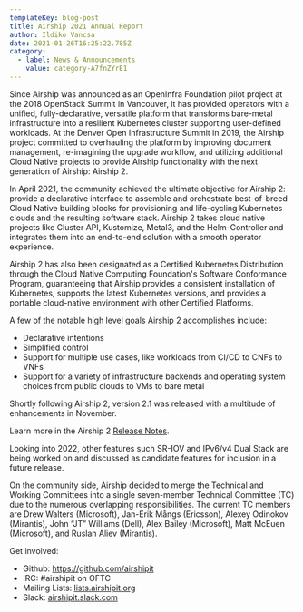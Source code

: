 ```yaml
---
templateKey: blog-post
title: Airship 2021 Annual Report
author: Ildiko Vancsa
date: 2021-01-26T16:25:22.785Z
category:
  - label: News & Announcements
    value: category-A7fnZYrE1
---
```


Since Airship was announced as an OpenInfra Foundation pilot project at the 2018 OpenStack Summit in Vancouver, it has provided operators with a unified, fully-declarative, versatile platform that transforms bare-metal infrastructure into a resilient Kubernetes cluster supporting user-defined workloads. At the Denver Open Infrastructure Summit in 2019, the Airship project committed to overhauling the platform by improving document management, re-imagining the upgrade workflow, and utilizing additional Cloud Native projects to provide Airship functionality with the next generation of Airship: Airship 2.

In April 2021, the community achieved the ultimate objective for Airship 2: provide a declarative interface to assemble and orchestrate best-of-breed Cloud Native building blocks for provisioning and life-cycling Kubernetes clouds and the resulting software stack. Airship 2 takes cloud native projects like Cluster API, Kustomize, Metal3, and the Helm-Controller and integrates them into an end-to-end solution with a smooth operator experience.

Airship 2 has also been designated as a Certified Kubernetes Distribution through the Cloud Native Computing Foundation's Software Conformance Program, guaranteeing that Airship provides a consistent installation of Kubernetes, supports the latest Kubernetes versions, and provides a portable cloud-native environment with other Certified Platforms.

A few of the notable high level goals Airship 2 accomplishes include:

- Declarative intentions
- Simplified control
- Support for multiple use cases, like workloads from CI/CD to CNFs to VNFs
- Support for a variety of infrastructure backends and operating system choices from public clouds to VMs to bare metal

Shortly following Airship 2, version 2.1 was released with a multitude of enhancements in November.

Learn more in the Airship 2 [Release Notes](https://docs.airshipit.org/airship2/release-notes.html).

Looking into 2022, other features such SR-IOV and IPv6/v4 Dual Stack are being worked on and discussed as candidate features for inclusion in a future release.

On the community side, Airship decided to merge the Technical and Working Committees into a single seven-member Technical Committee (TC) due to the numerous overlapping responsibilities. The current TC members are Drew Walters (Microsoft), Jan-Erik Mångs (Ericsson), Alexey Odinokov (Mirantis), John “JT” Williams (Dell), Alex Bailey (Microsoft), Matt McEuen (Microsoft), and Ruslan Aliev (Mirantis).

Get involved:

* Github: <https://github.com/airshipit>
* IRC: #airshipit on OFTC
* Mailing Lists: [lists.airshipit.org](lists.airshipit.org)
* Slack: [airshipit.slack.com](airshipit.slack.com)

